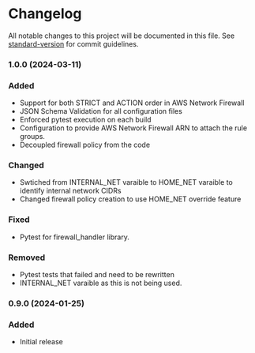 # Changelog

All notable changes to this project will be documented in this file. See [standard-version](https://github.com/conventional-changelog/standard-version) for commit guidelines.

### 1.0.0 (2024-03-11)
### Added
- Support for both STRICT and ACTION order in AWS Network Firewall
- JSON Schema Validation for all configuration files
- Enforced pytest execution on each build
- Configuration to provide AWS Network Firewall ARN to attach the rule groups.
- Decoupled firewall policy from the code

### Changed
- Swtiched from INTERNAL_NET varaible to HOME_NET varaible to identify internal network CIDRs
- Changed firewall policy creation to use HOME_NET override feature

### Fixed
- Pytest for firewall_handler library.

### Removed
- Pytest tests that failed and need to be rewritten
- INTERNAL_NET varaible as this is not being used.


### 0.9.0 (2024-01-25)

### Added
- Initial release

